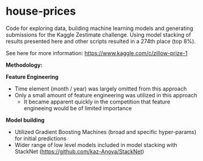 # house-prices

Code for exploring data, building machine learning models and generating submissions for the Kaggle Zestimate challenge.
Using model stacking of results presented here and other scripts resulted in a 274th place (top 8%).

See here for more information: https://www.kaggle.com/c/zillow-prize-1

**Methodology:**

**Feature Engineering**
- Time element (month / year) was largely omitted from this approach
- Only a small amount of feature engineering was utilized in this approach
  - It became apparent quickly in the competition that feature engineeing would be of limited importance

**Model building**
- Utilized Gradient Boosting Machines (broad and specific hyper-params) for initial predictions
- Wider range of low level models included in model stacking with StackNet (https://github.com/kaz-Anova/StackNet)

